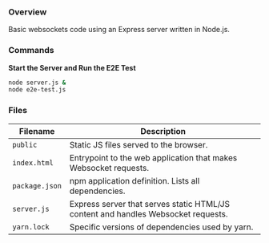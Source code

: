 ### Overview

Basic websockets code using an Express server written in Node.js.

### Commands

**Start the Server and Run the E2E Test**

```bash
node server.js &
node e2e-test.js
```

### Files

| Filename       | Description                                                                       |
|----------------|-----------------------------------------------------------------------------------|
| `public`       | Static JS files served to the browser.                                            |
| `index.html`   | Entrypoint to the web application that makes Websocket requests.                  |
| `package.json` | npm application definition.  Lists all dependencies.                              |
| `server.js`    | Express server that serves static HTML/JS content and handles Websocket requests. |
| `yarn.lock`    | Specific versions of dependencies used by yarn.                                   |
